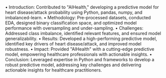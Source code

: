 •	Introduction: Contributed to "AIHealth," developing a predictive model for heart disease/attack probability using Python, pandas, numpy, and imbalanced-learn.
•	Methodology: Pre-processed datasets, conducted EDA, designed binary classification space, and optimized model performance with oversampling and under-sampling.
•	Challenges: Addressed class imbalance, identified relevant features, and ensured model generalizability.
•	Results: Developed a high-performing predictive model, identified key drivers of heart disease/attack, and improved model robustness.
•	Impact: Provided "AIHealth" with a cutting-edge predictive model, empowering healthcare professionals with actionable insights.
•	Conclusion: Leveraged expertise in Python and frameworks to develop a robust predictive model, addressing key challenges and delivering actionable insights for healthcare practitioners.
